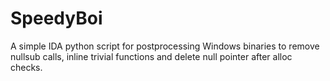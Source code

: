 # SpeedyBoi
A simple IDA python script for postprocessing Windows binaries to remove nullsub calls, inline trivial functions and delete null pointer after alloc checks.
